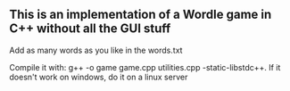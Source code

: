 ## This is an implementation of a Wordle game in C++ without all the GUI stuff

Add as many words as you like in the words.txt

Compile it with: g++ -o game game.cpp utilities.cpp -static-libstdc++. If it doesn't work on windows, do it on a linux server

